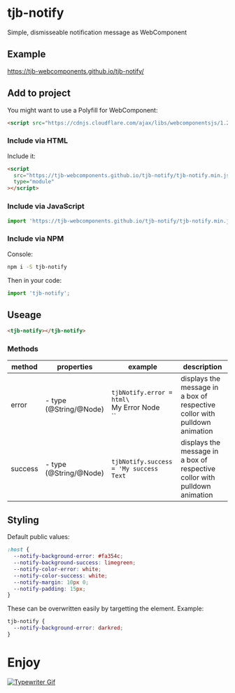 # tjb-notify

Simple, dismisseable notification message as WebComponent

## Example

https://tjb-webcomponents.github.io/tjb-notify/

## Add to project

You might want to use a Polyfill for WebComponent:

```html
<script src="https://cdnjs.cloudflare.com/ajax/libs/webcomponentsjs/1.2.0/webcomponents-lite.js"></script>
```

### Include via HTML

Include it:

```html
<script
  src="https://tjb-webcomponents.github.io/tjb-notify/tjb-notify.min.js"
  type="module"
></script>
```

### Include via JavaScript

```JavaScript
import 'https://tjb-webcomponents.github.io/tjb-notify/tjb-notify.min.js'
```

### Include via NPM

Console:

```bash
npm i -S tjb-notify
```

Then in your code:

```JavaScript
import 'tjb-notify';
```

## Useage

```html
<tjb-notify></tjb-notify>
```

### Methods

| method  | properties                  | example                                              | description                                                                |
| ------- | --------------------------- | ---------------------------------------------------- | -------------------------------------------------------------------------- |
| error   | - type (@String/@Node) <br> | `tjbNotify.error = html\`<div>My Error Node</div>\`` | displays the message in a box of respective collor with pulldown animation |
| success | - type (@String/@Node) <br> | `tjbNotify.success = 'My success Text`               | displays the message in a box of respective collor with pulldown animation |

## Styling

Default public values:

```css
:host {
  --notify-background-error: #fa354c;
  --notify-background-success: limegreen;
  --notify-color-error: white;
  --notify-color-success: white;
  --notify-margin: 10px 0;
  --notify-padding: 15px;
}
```

These can be overwritten easily by targetting the element. Example:

```css
tjb-notify {
  --notify-background-error: darkred;
}
```

# Enjoy

[![Typewriter Gif](https://tjb-webcomponents.github.io/html-template-string/typewriter.gif)](http://thibaultjanbeyer.com/)
